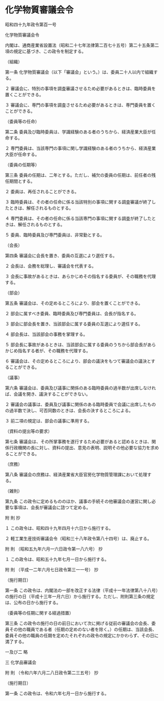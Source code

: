 # 化学物質審議会令

昭和四十九年政令第百一号

化学物質審議会令

内閣は、通商産業省設置法（昭和二十七年法律第二百七十五号）第二十五条第二項の規定に基づき、この政令を制定する。

（組織）

第一条 化学物質審議会（以下「審議会」という。）は、委員二十人以内で組織する。

２ 審議会に、特別の事項を調査審議させるため必要があるときは、臨時委員を置くことができる。

３ 審議会に、専門の事項を調査させるため必要があるときは、専門委員を置くことができる。

（委員等の任命）

第二条 委員及び臨時委員は、学識経験のある者のうちから、経済産業大臣が任命する。

２ 専門委員は、当該専門の事項に関し学識経験のある者のうちから、経済産業大臣が任命する。

（委員の任期等）

第三条 委員の任期は、二年とする。ただし、補欠の委員の任期は、前任者の残任期間とする。

２ 委員は、再任されることができる。

３ 臨時委員は、その者の任命に係る当該特別の事項に関する調査審議が終了したときは、解任されるものとする。

４ 専門委員は、その者の任命に係る当該専門の事項に関する調査が終了したときは、解任されるものとする。

５ 委員、臨時委員及び専門委員は、非常勤とする。

（会長）

第四条 審議会に会長を置き、委員の互選により選任する。

２ 会長は、会務を総理し、審議会を代表する。

３ 会長に事故があるときは、あらかじめその指名する委員が、その職務を代理する。

（部会）

第五条 審議会は、その定めるところにより、部会を置くことができる。

２ 部会に属すべき委員、臨時委員及び専門委員は、会長が指名する。

３ 部会に部会長を置き、当該部会に属する委員の互選により選任する。

４ 部会長は、当該部会の事務を掌理する。

５ 部会長に事故があるときは、当該部会に属する委員のうちから部会長があらかじめ指名する者が、その職務を代理する。

６ 審議会は、その定めるところにより、部会の議決をもつて審議会の議決とすることができる。

（議事）

第六条 審議会は、委員及び議事に関係のある臨時委員の過半数が出席しなければ、会議を開き、議決することができない。

２ 審議会の議事は、委員及び議事に関係のある臨時委員で会議に出席したものの過半数で決し、可否同数のときは、会長の決するところによる。

３ 前二項の規定は、部会の議事に準用する。

（資料の提出等の要求）

第七条 審議会は、その所掌事務を遂行するため必要があると認めるときは、関係行政機関の長に対し、資料の提出、意見の表明、説明その他必要な協力を求めることができる。

（庶務）

第八条 審議会の庶務は、経済産業省大臣官房化学物質管理課において処理する。

（雑則）

第九条 この政令に定めるもののほか、議事の手続その他審議会の運営に関し必要な事項は、会長が審議会に諮つて定める。

附 則 抄

１ この政令は、昭和四十九年四月十六日から施行する。

２ 軽工業生産技術審議会令（昭和三十八年政令第八十四号）は、廃止する。

附 則 （昭和五九年六月一六日政令第一八六号） 抄

１ この政令は、昭和五十九年七月一日から施行する。

附 則 （平成一二年六月七日政令第三一一号） 抄

（施行期日）

第一条 この政令は、内閣法の一部を改正する法律（平成十一年法律第八十八号）の施行の日（平成十三年一月六日）から施行する。ただし、附則第三条の規定は、公布の日から施行する。

（委員等の任期に関する経過措置）

第三条 この政令の施行の日の前日において次に掲げる従前の審議会の会長、委員その他の職員である者（任期の定めのない者を除く。）の任期は、当該会長、委員その他の職員の任期を定めたそれぞれの政令の規定にかかわらず、その日に満了する。

一及び二 略

三 化学品審議会

附 則 （令和六年六月二八日政令第二三五号） 抄

（施行期日）

第一条 この政令は、令和六年七月一日から施行する。
